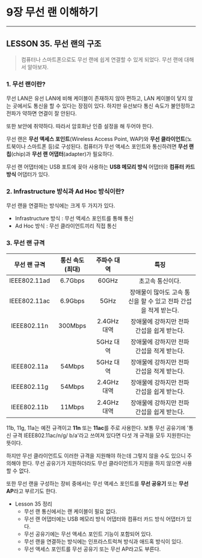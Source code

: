 # 9장 무선 랜 이해하기

---

## LESSON 35. 무선 랜의 구조

> 컴퓨터나 스마트폰으로도 무선 랜에 쉽게 연결할 수 있게 되었다. 무선 랜에 대해서 알아보자.



### 1. 무선 랜이란?

무선 LAN은 유선 LAN에 비해 케이블이 존재하지 않아 편하고, LAN 케이블이 닿지 않는 곳에서도 통신을 할 수 있다는 장점이 있다. 하지만 유선보다 통신 속도가 불안정하고 전파가 약하면 연결이 잘 안된다.

또한 보안에 취약하다. 따라서 암호화난 인증 설정을 해 두어야 한다.

무선 랜은 **무선 액세스 포인트**(Wireless Access Point, WAP)와 **무선 클라이언트**(노트북이나 스마트폰 등)로 구성된다. 컴퓨터가 무선 액세스 포인트와 통신하려면 **무선 랜 칩**(chip)과 **무선 랜 어댑터**(adapter)가 필요하다.



무선 랜 어댑터에는 USB 포트에 꽂아 사용하는 **USB 메모리 방식** 어댑터와 **컴퓨터 카드 방식** 어댑터가 있다.



### 2. Infrastructure 방식과 Ad Hoc 방식이란?

무선 랜을 연결하는 방식에는 크게 두 가지가 있다.

* Infrastructure 방식 : 무선 액세스 포인트를 통해 통신
* Ad Hoc 방식 : 무선 클라이언트끼리 직접 통신



### 3. 무선 랜 규격

| 무선 랜 규격 | 통신 속도 (최대) | 주파수 대역 |                             특징                             |
| :----------: | :--------------: | :---------: | :----------------------------------------------------------: |
| IEEE802.11ad |     6.7Gbps      |    60GHz    |                       초고속 통신이다.                       |
| IEEE802.11ac |     6.9Gbps      |    5GHz     | 장애물이 많아도 고속 통신을 할 수 있고 전파 간섭을 적게 받는다. |
| IEEE802.11n  |     300Mbps      | 2.4GHz 대역 |          장애물에 강하지만 전파 간섭을 쉽게 받는다.          |
|              |                  |  5GHz 대역  |          장애물에 강하지만 전파 간섭을 적게 받는다.          |
| IEEE802.11a  |      54Mbps      |  5GHz 대역  |          장애물에 강하지만 전파 간섭을 적게 받는다.          |
| IEEE802.11g  |      54Mbps      | 2.4GHz 대역 |          장애물에 강하지만 전파 간섭을 쉽게 받는다.          |
| IEEE802.11b  |      11Mbps      | 2.4GHz 대역 |          장애물에 강하지만 전파 간섭을 쉽게 받는다.          |



11b, 11g, 11a는 예전 규격이고 **11n** 또는 **11ac**를 주로 사용한다. 보통 무선 공유기에 '통신 규격 IEEE802.11ac/n/g/ b/a'라고 쓰여져 있다면 다섯 개 규격을 모두 지원한다는 뜻이다.

하지만 무선 클라이언트도 이러한 규격을 지원해야 하는데 그렇지 않을 수도 있으니 주의해야 한다. 무선 공유기가 지원하더라도 무선 클라이언트가 지원을 하지 않으면 사용할 수 없다.



또한 무선 랜을 구성하는 장비 중에서는 무선 액세스 포인트를 **무선 공유기** 또는 **무선 AP**라고 부르기도 한다.



* Lesson 35 정리
  * 무선 랜 통신에서는 랜 케이블이 필요 없다.
  * 무선 랜 어댑터에는 USB 메모리 방식 어댑터와 컴퓨터 카드 방식 어댑터가 있다.
  * 무선 공유기에는 무선 액세스 포인트 기능이 포함되어 있다.
  * 무선 랜을 연결하는 방식에는 인프라스트럭쳐 방식과 애드혹 방식이 있다.
  * 무선 액세스 포인트를 무선 공유기 또는 무선 AP라고도 부른다.